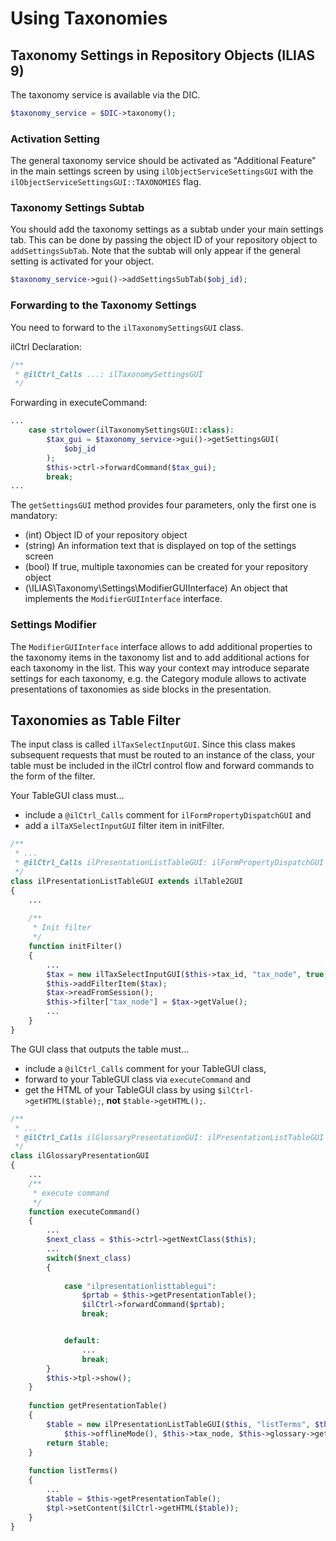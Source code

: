 # Using Taxonomies

## Taxonomy Settings in Repository Objects (ILIAS 9)

The taxonomy service is available via the DIC.

```php
$taxonomy_service = $DIC->taxonomy();
```

### Activation Setting

The general taxonomy service should be activated as "Additional Feature" in the main settings screen by using `ilObjectServiceSettingsGUI` with the `ilObjectServiceSettingsGUI::TAXONOMIES` flag.

### Taxonomy Settings Subtab

You should add the taxonomy settings as a subtab under your main settings tab. This can be done by passing the object ID of your repository object to `addSettingsSubTab`. Note that the subtab will only appear if the general setting is activated for your object.

```php
$taxonomy_service->gui()->addSettingsSubTab($obj_id);
```

### Forwarding to the Taxonomy Settings

You need to forward to the `ilTaxonomySettingsGUI` class.

ilCtrl Declaration:

```php
/**
 * @ilCtrl_Calls ...: ilTaxonomySettingsGUI
 */
```

Forwarding in executeCommand:

```php
...
    case strtolower(ilTaxonomySettingsGUI::class):
        $tax_gui = $taxonomy_service->gui()->getSettingsGUI(
            $obj_id
        );
        $this->ctrl->forwardCommand($tax_gui);
        break;
...
```
The `getSettingsGUI` method provides four parameters, only the first one is mandatory:

- (int) Object ID of your repository object
- (string) An information text that is displayed on top of the settings screen
- (bool) If true, multiple taxonomies can be created for your repository object
- (\ILIAS\Taxonomy\Settings\ModifierGUIInterface) An object that implements the `ModifierGUIInterface` interface.

### Settings Modifier

The `ModifierGUIInterface` interface allows to add additional properties to the taxonomy items in the taxonomy list and to add additional actions for each taxonomy in the list. This way your context may introduce separate settings for each taxonomy, e.g. the Category module allows to activate presentations of taxonomies as side blocks in the presentation.


## Taxonomies as Table Filter

The input class is called `ilTaxSelectInputGUI`. Since this class makes subsequent requests that must be routed to an instance of the class, your table must be included in the ilCtrl control flow and forward commands to the form of the filter.

Your TableGUI class must...

- include a `@ilCtrl_Calls` comment for `ilFormPropertyDispatchGUI` and
- add a `ilTaXSelectInputGUI` filter item in initFilter.

```php
/**
 * ...
 * @ilCtrl_Calls ilPresentationListTableGUI: ilFormPropertyDispatchGUI
 */
class ilPresentationListTableGUI extends ilTable2GUI
{   
    ...
 
    /**
     * Init filter
     */
    function initFilter()
    {
        ...
        $tax = new ilTaxSelectInputGUI($this->tax_id, "tax_node", true);
        $this->addFilterItem($tax);
        $tax->readFromSession();
        $this->filter["tax_node"] = $tax->getValue();
        ...
    }
}
```

The GUI class that outputs the table must...

- include a `@ilCtrl_Calls` comment for your TableGUI class,
- forward to your TableGUI class via `executeCommand` and
- get the HTML of your TableGUI class by using `$ilCtrl->getHTML($table);`, **not** `$table->getHTML();`.

```php
/**
 * ...
 * @ilCtrl_Calls ilGlossaryPresentationGUI: ilPresentationListTableGUI
 */
class ilGlossaryPresentationGUI
{
    ...
    /**
     * execute command
     */
    function executeCommand()
    {
        ...
        $next_class = $this->ctrl->getNextClass($this);
        ...
        switch($next_class)
        {
 
            case "ilpresentationlisttablegui":
                $prtab = $this->getPresentationTable();
                $ilCtrl->forwardCommand($prtab);
                break;


            default:
                ...
                break;
        }
        $this->tpl->show();
    }
 
    function getPresentationTable()
    {
        $table = new ilPresentationListTableGUI($this, "listTerms", $this->glossary,
            $this->offlineMode(), $this->tax_node, $this->glossary->getTaxonomyId());
        return $table;
    }
 
    function listTerms()
    {
        ...
        $table = $this->getPresentationTable();
        $tpl->setContent($ilCtrl->getHTML($table));
    }
}
```